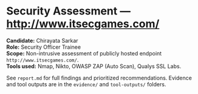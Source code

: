 # Security Assessment — http://www.itsecgames.com/

**Candidate:** Chirayata Sarkar  
**Role:** Security Officer Trainee  
**Scope:** Non-intrusive assessment of publicly hosted endpoint `http://www.itsecgames.com/`.  
**Tools used:** Nmap, Nikto, OWASP ZAP (Auto Scan), Qualys SSL Labs.

See `report.md` for full findings and prioritized recommendations.
Evidence and tool outputs are in the `evidence/` and `tool-outputs/` folders.
